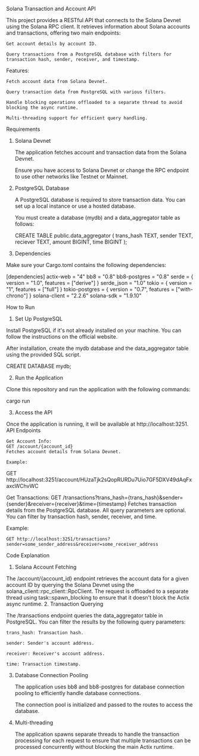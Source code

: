 Solana Transaction and Account API

This project provides a RESTful API that connects to the Solana Devnet using the Solana RPC client. It retrieves information about Solana accounts and transactions, offering two main endpoints:

    Get account details by account ID.

    Query transactions from a PostgreSQL database with filters for transaction hash, sender, receiver, and timestamp.

Features:

    Fetch account data from Solana Devnet.

    Query transaction data from PostgreSQL with various filters.

    Handle blocking operations offloaded to a separate thread to avoid blocking the async runtime.

    Multi-threading support for efficient query handling.

Requirements
1. Solana Devnet

    The application fetches account and transaction data from the Solana Devnet.

    Ensure you have access to Solana Devnet or change the RPC endpoint to use other networks like Testnet or Mainnet.

2. PostgreSQL Database

    A PostgreSQL database is required to store transaction data. You can set up a local instance or use a hosted database.

    You must create a database (mydb) and a data_aggregator table as follows:

    CREATE TABLE public.data_aggregator (
        trans_hash TEXT,
        sender TEXT,
        reciever TEXT,
        amount BIGINT,
        time BIGINT
    );

3. Dependencies

Make sure your Cargo.toml contains the following dependencies:

[dependencies]
actix-web = "4"
bb8 = "0.8"
bb8-postgres = "0.8"
serde = { version = "1.0", features = ["derive"] }
serde_json = "1.0"
tokio = { version = "1", features = ["full"] }
tokio-postgres = { version = "0.7", features = ["with-chrono"] }
solana-client = "2.2.6"
solana-sdk = "1.9.10"

How to Run
1. Set Up PostgreSQL

Install PostgreSQL if it's not already installed on your machine. You can follow the instructions on the official website.

After installation, create the mydb database and the data_aggregator table using the provided SQL script.

CREATE DATABASE mydb;

2. Run the Application

Clone this repository and run the application with the following commands:

cargo run

3. Access the API

Once the application is running, it will be available at http://localhost:3251.
API Endpoints

    Get Account Info:
    GET /account/{account_id}
    Fetches account details from Solana Devnet.

    Example:

GET http://localhost:3251/account/HUzaTjk2sQopRURDu7Uio7GF5DXV49dAqFxaxcWChvWC

Get Transactions:
GET /transactions?trans_hash={trans_hash}&sender={sender}&receiver={receiver}&time={timestamp}
Fetches transaction details from the PostgreSQL database. All query parameters are optional. You can filter by transaction hash, sender, receiver, and time.

Example:

    GET http://localhost:3251/transactions?sender=some_sender_address&receiver=some_receiver_address

Code Explanation
1. Solana Account Fetching

The /account/{account_id} endpoint retrieves the account data for a given account ID by querying the Solana Devnet using the solana_client::rpc_client::RpcClient. The request is offloaded to a separate thread using task::spawn_blocking to ensure that it doesn't block the Actix async runtime.
2. Transaction Querying

The /transactions endpoint queries the data_aggregator table in PostgreSQL. You can filter the results by the following query parameters:

    trans_hash: Transaction hash.

    sender: Sender's account address.

    receiver: Receiver's account address.

    time: Transaction timestamp.

3. Database Connection Pooling

    The application uses bb8 and bb8-postgres for database connection pooling to efficiently handle database connections.

    The connection pool is initialized and passed to the routes to access the database.

4. Multi-threading

    The application spawns separate threads to handle the transaction processing for each request to ensure that multiple transactions can be processed concurrently without blocking the main Actix runtime.
